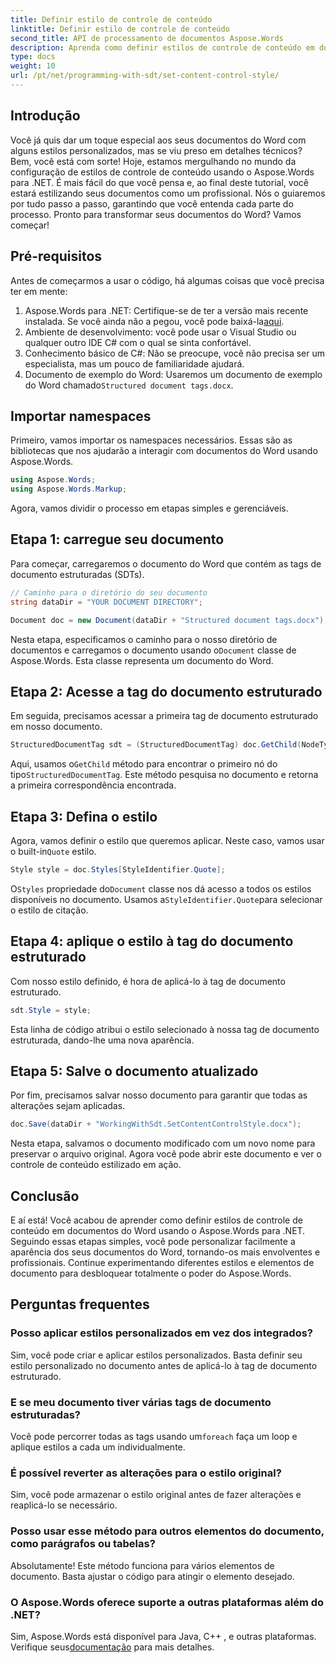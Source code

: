 ```yaml
---
title: Definir estilo de controle de conteúdo
linktitle: Definir estilo de controle de conteúdo
second_title: API de processamento de documentos Aspose.Words
description: Aprenda como definir estilos de controle de conteúdo em documentos do Word usando o Aspose.Words para .NET com este guia detalhado passo a passo. Perfeito para melhorar a estética do documento.
type: docs
weight: 10
url: /pt/net/programming-with-sdt/set-content-control-style/
---
```

## Introdução

Você já quis dar um toque especial aos seus documentos do Word com alguns estilos personalizados, mas se viu preso em detalhes técnicos? Bem, você está com sorte! Hoje, estamos mergulhando no mundo da configuração de estilos de controle de conteúdo usando o Aspose.Words para .NET. É mais fácil do que você pensa e, ao final deste tutorial, você estará estilizando seus documentos como um profissional. Nós o guiaremos por tudo passo a passo, garantindo que você entenda cada parte do processo. Pronto para transformar seus documentos do Word? Vamos começar!

## Pré-requisitos

Antes de começarmos a usar o código, há algumas coisas que você precisa ter em mente:

1.  Aspose.Words para .NET: Certifique-se de ter a versão mais recente instalada. Se você ainda não a pegou, você pode baixá-la[aqui](https://releases.aspose.com/words/net/).
2. Ambiente de desenvolvimento: você pode usar o Visual Studio ou qualquer outro IDE C# com o qual se sinta confortável.
3. Conhecimento básico de C#: Não se preocupe, você não precisa ser um especialista, mas um pouco de familiaridade ajudará.
4. Documento de exemplo do Word: Usaremos um documento de exemplo do Word chamado`Structured document tags.docx`.

## Importar namespaces

Primeiro, vamos importar os namespaces necessários. Essas são as bibliotecas que nos ajudarão a interagir com documentos do Word usando Aspose.Words.

```csharp
using Aspose.Words;
using Aspose.Words.Markup;
```

Agora, vamos dividir o processo em etapas simples e gerenciáveis.

## Etapa 1: carregue seu documento

Para começar, carregaremos o documento do Word que contém as tags de documento estruturadas (SDTs).

```csharp
// Caminho para o diretório do seu documento
string dataDir = "YOUR DOCUMENT DIRECTORY";

Document doc = new Document(dataDir + "Structured document tags.docx");
```

 Nesta etapa, especificamos o caminho para o nosso diretório de documentos e carregamos o documento usando o`Document` classe de Aspose.Words. Esta classe representa um documento do Word.

## Etapa 2: Acesse a tag do documento estruturado

Em seguida, precisamos acessar a primeira tag de documento estruturado em nosso documento.

```csharp
StructuredDocumentTag sdt = (StructuredDocumentTag) doc.GetChild(NodeType.StructuredDocumentTag, 0, true);
```

 Aqui, usamos o`GetChild` método para encontrar o primeiro nó do tipo`StructuredDocumentTag`. Este método pesquisa no documento e retorna a primeira correspondência encontrada.

## Etapa 3: Defina o estilo

 Agora, vamos definir o estilo que queremos aplicar. Neste caso, vamos usar o built-in`Quote` estilo.

```csharp
Style style = doc.Styles[StyleIdentifier.Quote];
```

 O`Styles` propriedade do`Document` classe nos dá acesso a todos os estilos disponíveis no documento. Usamos a`StyleIdentifier.Quote`para selecionar o estilo de citação.

## Etapa 4: aplique o estilo à tag do documento estruturado

Com nosso estilo definido, é hora de aplicá-lo à tag de documento estruturado.

```csharp
sdt.Style = style;
```

Esta linha de código atribui o estilo selecionado à nossa tag de documento estruturada, dando-lhe uma nova aparência.

## Etapa 5: Salve o documento atualizado

Por fim, precisamos salvar nosso documento para garantir que todas as alterações sejam aplicadas.

```csharp
doc.Save(dataDir + "WorkingWithSdt.SetContentControlStyle.docx");
```

Nesta etapa, salvamos o documento modificado com um novo nome para preservar o arquivo original. Agora você pode abrir este documento e ver o controle de conteúdo estilizado em ação.

## Conclusão

E aí está! Você acabou de aprender como definir estilos de controle de conteúdo em documentos do Word usando o Aspose.Words para .NET. Seguindo essas etapas simples, você pode personalizar facilmente a aparência dos seus documentos do Word, tornando-os mais envolventes e profissionais. Continue experimentando diferentes estilos e elementos de documento para desbloquear totalmente o poder do Aspose.Words.

## Perguntas frequentes

### Posso aplicar estilos personalizados em vez dos integrados?  
Sim, você pode criar e aplicar estilos personalizados. Basta definir seu estilo personalizado no documento antes de aplicá-lo à tag de documento estruturado.

### E se meu documento tiver várias tags de documento estruturadas?  
 Você pode percorrer todas as tags usando um`foreach` faça um loop e aplique estilos a cada um individualmente.

### É possível reverter as alterações para o estilo original?  
Sim, você pode armazenar o estilo original antes de fazer alterações e reaplicá-lo se necessário.

### Posso usar esse método para outros elementos do documento, como parágrafos ou tabelas?  
Absolutamente! Este método funciona para vários elementos de documento. Basta ajustar o código para atingir o elemento desejado.

### O Aspose.Words oferece suporte a outras plataformas além do .NET?  
Sim, Aspose.Words está disponível para Java, C++ , e outras plataformas. Verifique seus[documentação](https://reference.aspose.com/words/net/) para mais detalhes.